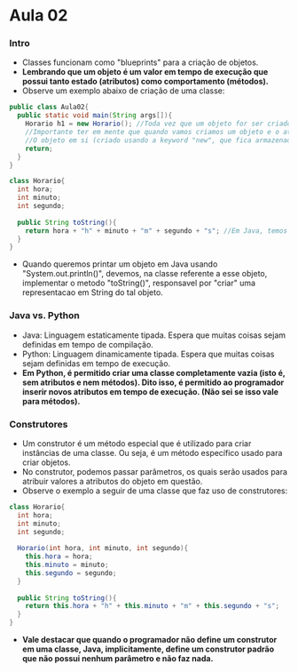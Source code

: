 # Aula 02

### Intro
* Classes funcionam como "blueprints" para a criação de objetos.
* __Lembrando que um objeto é um valor em tempo de execução que possui tanto estado (atributos) como comportamento (métodos).__
* Observe um exemplo abaixo de criação de uma classe:
```java
public class Aula02{
  public static void main(String args[]){
    Horario h1 = new Horario(); //Toda vez que um objeto for ser criado em Java, devemos usar a keyword "new".
    //Importante ter em mente que quando vamos criamos um objeto e o atribuimos, como foi feito acima, estamos na verdade criando duas variaveis.
    //O objeto em si (criado usando a keyword "new", que fica armazenado na heap. E um ponteiro implicito h1, que ta armazenado na stack/pilha e que aponta para esse objeto presente na heap.
    return;
  }
}

class Horario{
  int hora;
  int minuto;
  int segundo;
  
  public String toString(){
    return hora + "h" + minuto + "m" + segundo + "s"; //Em Java, temos que quando concatenamos alguma coisa com String, esse "alguma coisa" vira uma String.
  }
}
```
* Quando queremos printar um objeto em Java usando "System.out.println()", devemos, na classe referente a esse objeto, implementar o metodo "toString()", responsavel por "criar" uma representacao em String do tal objeto.

### Java vs. Python
* Java: Linguagem estaticamente tipada. Espera que muitas coisas sejam definidas em tempo de compilação.
* Python: Linguagem dinamicamente tipada. Espera que muitas coisas sejam definidas em tempo de execução.
* __Em Python, é permitido criar uma classe completamente vazia (isto é, sem atributos e nem métodos). Dito isso, é permitido ao programador inserir novos atributos em tempo de execução. (Não sei se isso vale para métodos).__

### Construtores
* Um construtor é um método especial que é utilizado para criar instâncias de uma classe. Ou seja, é um método específico usado para criar objetos.
* No construtor, podemos passar parâmetros, os quais serão usados para atribuir valores a atributos do objeto em questão.
* Observe o exemplo a seguir de uma classe que faz uso de construtores:
```java
class Horario{
  int hora;
  int minuto;
  int segundo;
  
  Horario(int hora, int minuto, int segundo){
    this.hora = hora;
    this.minuto = minuto;
    this.segundo = segundo;
  }
  
  public String toString(){
    return this.hora + "h" + this.minuto + "m" + this.segundo + "s";
  }
}
```
* __Vale destacar que quando o programador não define um construtor em uma classe, Java, implicitamente, define um construtor padrão que não possui nenhum parâmetro e não faz nada.__
